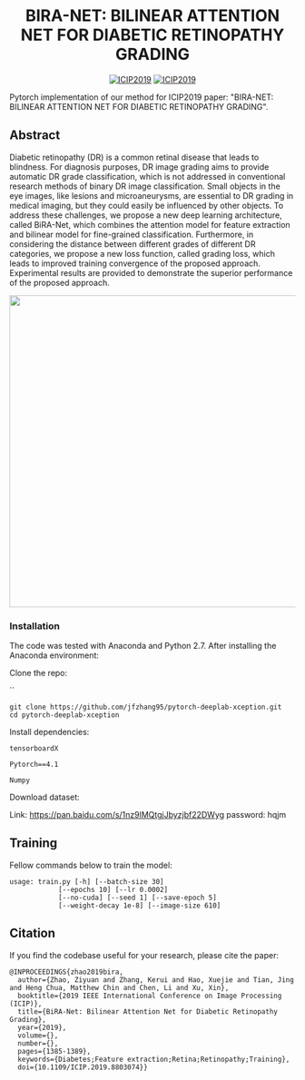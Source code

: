 <div align="center">

# BIRA-NET: BILINEAR ATTENTION NET FOR DIABETIC RETINOPATHY GRADING

[![ICIP2019](https://img.shields.io/badge/arXiv-1905.06312-blue)](https://arxiv.org/abs/1905.06312)
[![ICIP2019](https://img.shields.io/badge/Conference-ICIP2019-green)](https://doi.org/10.1109/ICIP.2019.880307)

</div>

Pytorch implementation of our method for ICIP2019 paper: "BIRA-NET: BILINEAR ATTENTION NET FOR DIABETIC RETINOPATHY GRADING". 

## Abstract

Diabetic retinopathy (DR) is a common retinal disease that leads to blindness. For diagnosis purposes, DR image grading aims to provide automatic DR grade classification, which is not addressed in conventional research methods of binary DR image classification. Small objects in the eye images, like lesions and microaneurysms, are essential to DR grading in medical imaging, but they could easily be influenced by other objects. To address these challenges, we propose a new deep learning architecture, called BiRA-Net, which combines the attention model for feature extraction and bilinear model for fine-grained classification. Furthermore, in considering the distance between different grades of different DR categories, we propose a new loss function, called grading loss, which leads to improved training convergence of the proposed approach. Experimental results are provided to demonstrate the superior performance of the proposed approach.

<p align="center">
<img src="./pic/QQ20190426-212322@2x.png" width="550">
</p>


### Installation

The code was tested with Anaconda and Python 2.7. After installing the Anaconda environment:

Clone the repo:

``

```
git clone https://github.com/jfzhang95/pytorch-deeplab-xception.git
cd pytorch-deeplab-xception
```

Install dependencies:

`tensorboardX`

`Pytorch==4.1`

`Numpy`

Download dataset:

Link: https://pan.baidu.com/s/1nz9lMQtgjJbyzjbf22DWyg   password: hqjm 

## Training

Fellow commands below to train the model:

```
usage: train.py [-h] [--batch-size 30]
            [--epochs 10] [--lr 0.0002]
            [--no-cuda] [--seed 1] [--save-epoch 5]
            [--weight-decay 1e-8] [--image-size 610]
```


## Citation
If you find the codebase useful for your research, please cite the paper:
```
@INPROCEEDINGS{zhao2019bira,
  author={Zhao, Ziyuan and Zhang, Kerui and Hao, Xuejie and Tian, Jing and Heng Chua, Matthew Chin and Chen, Li and Xu, Xin},
  booktitle={2019 IEEE International Conference on Image Processing (ICIP)}, 
  title={BiRA-Net: Bilinear Attention Net for Diabetic Retinopathy Grading}, 
  year={2019},
  volume={},
  number={},
  pages={1385-1389},
  keywords={Diabetes;Feature extraction;Retina;Retinopathy;Training},
  doi={10.1109/ICIP.2019.8803074}}
```

